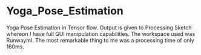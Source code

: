 # Yoga_Pose_Estimation
Yoga Pose Estimation in Tensor flow. Output is given to Processing Sketch whereon I have full GUI manipulation capabilities. The workspace used was Runwayml. The most remarkable thing to me was a processing time of only 160ms.

